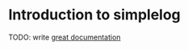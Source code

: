 # Introduction to simplelog

TODO: write [great documentation](http://jacobian.org/writing/great-documentation/what-to-write/)
